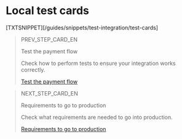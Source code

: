 # Local test cards

[TXTSNIPPET][/guides/snippets/test-integration/test-cards]

> PREV_STEP_CARD_EN
>
> Test the payment flow
>
> Check how to perform tests to ensure your integration works correctly.
>
> [Test the payment flow](/developers/en/docs/checkout-bricks/card-payment-brick/integration-test/test-payment-flow)

> NEXT_STEP_CARD_EN
>
> Requirements to go to production
>
> Check what requirements are needed to go into production.
>
> [Requirements to go to production](/developers/en/docs/checkout-bricks/card-payment-brick/integration-test/go-to-production-requirements) 
